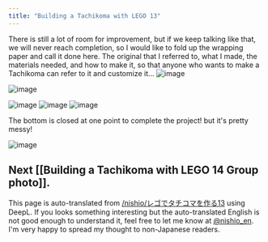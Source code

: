 ```yaml
---
title: "Building a Tachikoma with LEGO 13"
---
```


There is still a lot of room for improvement, but if we keep talking like that, we will never reach completion, so I would like to fold up the wrapping paper and call it done here.
The original that I referred to, what I made, the materials needed, and how to make it, so that anyone who wants to make a Tachikoma can refer to it and customize it...
![image](https://gyazo.com/41e4ee6c7277dd7f020498ae86ba8759/thumb/1000)


![image](https://gyazo.com/598bd87c1dd4e1dd82dbcc4de370df24/thumb/1000)


![image](https://gyazo.com/24f494acacb9906e37a88b918f2911a3/thumb/1000)
![image](https://gyazo.com/afca62361a6a473433e466788c3d8031/thumb/1000)
![image](https://gyazo.com/ce54034ee0df6fd77d7085635efb2804/thumb/1000)

The bottom is closed at one point to complete the project! but it's pretty messy!

![image](https://gyazo.com/fe39af300c6ac03d5a30bbf60a7987cf/thumb/1000)

Next [[Building a Tachikoma with LEGO 14 Group photo]].
---
This page is auto-translated from [/nishio/レゴでタチコマを作る13](https://scrapbox.io/nishio/レゴでタチコマを作る13) using DeepL. If you looks something interesting but the auto-translated English is not good enough to understand it, feel free to let me know at [@nishio_en](https://twitter.com/nishio_en). I'm very happy to spread my thought to non-Japanese readers.